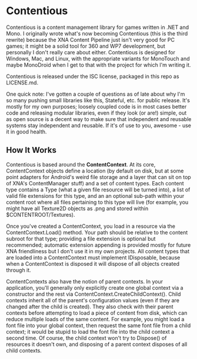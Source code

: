 # Contentious #

Contentious is a content management library for games written in .NET and Mono.
I originally wrote what's now becoming Contentious (this is the third rewrite)
because the XNA Content Pipeline just isn't very good for PC games; it might be
a solid tool for 360 and WP7 development, but personally I don't really care
about either. Contentious is designed for Windows, Mac, and Linux, with the
appropriate variants for MonoTouch and maybe MonoDroid when I get to that with
the project for which I'm writing it.

Contentious is released under the ISC license, packaged in this repo as
LICENSE.md.


One quick note: I've gotten a couple of questions as of late about why I'm so
many pushing small libraries like this, Stateful, etc. for public release. It's
mostly for my own purposes; loosely coupled code is in most cases better code
and releasing modular libraries, even if they look (or are!) simple, out as
open source is a decent way to make sure that independent and reusable systems
stay independent and reusable. If it's of use to you, awesome - use it in good
health.

## How It Works ##
Contentious is based around the **ContentContext**. At its core, ContentContext
objects define a location (by default on disk, but at some point adapters for
Android's weird file storage and a layer that can sit on top of XNA's
ContentManager stuff) and a set of content types. Each content type contains a
Type (what a given file resource will be turned into), a list of valid file
extensions for this type, and an an optional sub-path within your content root
where all files pertaining to this type will live (for example, you might have
all Texture2D objects as .png and stored within $CONTENTROOT/Textures).

Once you've created a ContentContext, you load in a resource via the
ContentContext.Load<T>() method. Your path should be relative to the content
subroot for that type; providing a file extension is optional but recommended;
automatic extension appending is provided mostly for future XNA friendliness
but I don't use it in my own projects. All content types that are loaded into
a ContentContext must implement IDisposable, because when a ContentContext is
disposed it will dispose of all objects created through it.

ContentContexts also have the notion of parent contexts. In your application,
you'll generally only explicitly create one global context via a constructor
and the rest via ContentContext.CreateChildContext(). Child contexts inherit
all of the parent's configuration values (even if they are changed after the
child is created). They also check with their parent contexts before attempting
to load a piece of content from disk, which can reduce multiple loads of the
same content. For example, you might load a font file into your global context,
then request the same font file from a child context; it would be stupid to
load the font file into the child context a second time. Of course, the child
context won't try to Dispose() of resources it doesn't own, and disposing of a
parent context disposes of all child contexts.